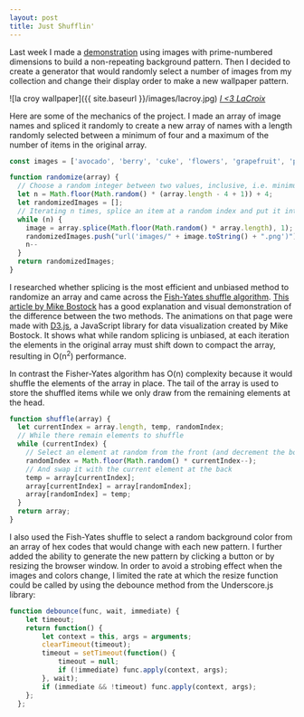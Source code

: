 ```yaml
---
layout: post
title: Just Shufflin'
---
```

Last week I made a [demonstration](http://jingyufanclub.co/blog/sounds-like-enjoy/) using images with prime-numbered dimensions to build a non-repeating background pattern. Then I decided to create a generator that would randomly select a number of images from my collection and change their display order to make a new wallpaper pattern.

![la croy wallpaper]({{ site.baseurl }}/images/lacroy.jpg)
*[I <3 LaCroix](http://jingyufanclub.co/la-croy/)*

Here are some of the mechanics of the project. I made an array of image names and spliced it randomly to create a new array of names with a length randomly selected between a minimum of four and a maximum of the number of items in the original array.
```js
const images = ['avocado', 'berry', 'cuke', 'flowers', 'grapefruit', 'peony', 'plain', 'pomelo', 'tangerine']

function randomize(array) {
  // Choose a random integer between two values, inclusive, i.e. minimum of 4 and maximum of number of items in original array: Math.floor(Math.random() * (max - min + 1)) + min
  let n = Math.floor(Math.random() * (array.length - 4 + 1)) + 4;
  let randomizedImages = [];
  // Iterating n times, splice an item at a random index and put it into a new array
  while (n) {
    image = array.splice(Math.floor(Math.random() * array.length), 1);
    randomizedImages.push("url('images/" + image.toString() + ".png')");
    n--
  }
  return randomizedImages;
}
```
I researched whether splicing is the most efficient and unbiased method to randomize an array and came across the [Fish-Yates shuffle algorithm](https://en.wikipedia.org/wiki/Fisher%E2%80%93Yates_shuffle). [This article by Mike Bostock](https://bost.ocks.org/mike/shuffle/) has a good explanation and visual demonstration of the difference between the two methods. The animations on that page were made with [D3.js](https://d3js.org/), a JavaScript library for data visualization created by Mike Bostock. It shows what while random splicing is unbiased, at each iteration the elements in the original array must shift down to compact the array, resulting in O(n<sup>2</sup>) performance.

In contrast the Fisher-Yates algorithm has O(n) complexity because it would shuffle the elements of the array in place. The tail of the array is used to store the shuffled items while we only draw from the remaining elements at the head.
```js
function shuffle(array) {
  let currentIndex = array.length, temp, randomIndex;
  // While there remain elements to shuffle
  while (currentIndex) {
    // Select an element at random from the front (and decrement the bound between shuffled and untouched items)
    randomIndex = Math.floor(Math.random() * currentIndex--);
    // And swap it with the current element at the back
    temp = array[currentIndex];
    array[currentIndex] = array[randomIndex];
    array[randomIndex] = temp;
  }
  return array;
}
```
I also used the Fish-Yates shuffle to select a random background color from an array of hex codes that would change with each new pattern. I further added the ability to generate the new pattern by clicking a button or by resizing the browser window. In order to avoid a strobing effect when the images and colors change, I limited the rate at which the resize function could be called by using the debounce method from the Underscore.js library:
```js
function debounce(func, wait, immediate) {
    let timeout;
    return function() {
        let context = this, args = arguments;
        clearTimeout(timeout);
        timeout = setTimeout(function() {
            timeout = null;
            if (!immediate) func.apply(context, args);
        }, wait);
        if (immediate && !timeout) func.apply(context, args);
    };
  };
```

